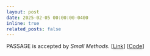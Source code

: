 ```yaml
---
layout: post
date: 2025-02-05 00:00:00-0400
inline: true
related_posts: false
---
```


PASSAGE is accepted by *Small Methods*. [[Link](https://onlinelibrary.wiley.com/doi/abs/10.1002/smtd.202401451)] [[Code](https://github.com/gao-lab/PASSAGE)]